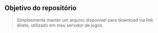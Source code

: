 ## Objetivo do repositório ##

> Simplesmente manter um arquivo disponível para download via link direto, utilizado em meu servidor de jogos.
